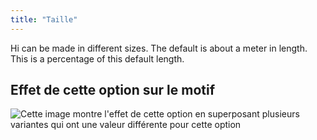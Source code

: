 ```yaml
---
title: "Taille"
---
```


Hi can be made in different sizes. The default is about a meter in length. This is a percentage of this default length.

## Effet de cette option sur le motif

![Cette image montre l'effet de cette option en superposant plusieurs variantes qui ont une valeur différente pour cette option](hi_size_sample.svg "Effet de cette option sur le motif")
